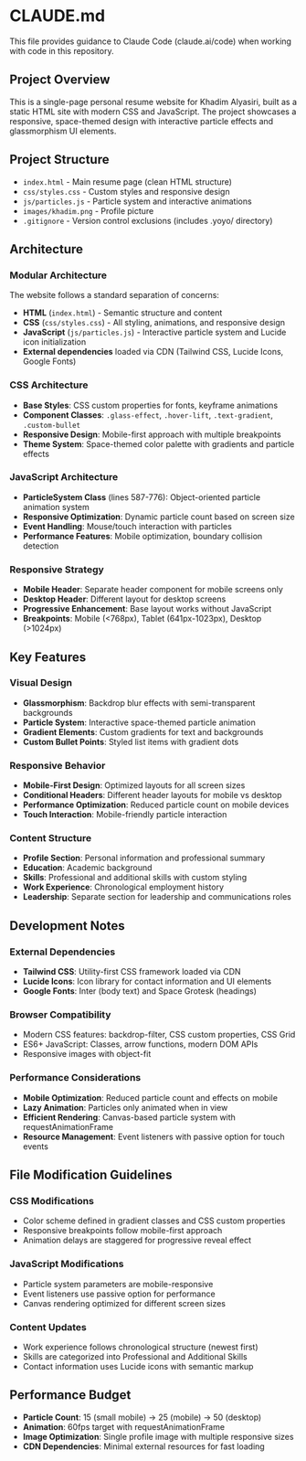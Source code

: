 # CLAUDE.md

This file provides guidance to Claude Code (claude.ai/code) when working with code in this repository.

## Project Overview

This is a single-page personal resume website for Khadim Alyasiri, built as a static HTML site with modern CSS and JavaScript. The project showcases a responsive, space-themed design with interactive particle effects and glassmorphism UI elements.

## Project Structure

- `index.html` - Main resume page (clean HTML structure)
- `css/styles.css` - Custom styles and responsive design
- `js/particles.js` - Particle system and interactive animations
- `images/khadim.png` - Profile picture
- `.gitignore` - Version control exclusions (includes .yoyo/ directory)

## Architecture

### Modular Architecture
The website follows a standard separation of concerns:
- **HTML** (`index.html`) - Semantic structure and content
- **CSS** (`css/styles.css`) - All styling, animations, and responsive design
- **JavaScript** (`js/particles.js`) - Interactive particle system and Lucide icon initialization
- **External dependencies** loaded via CDN (Tailwind CSS, Lucide Icons, Google Fonts)

### CSS Architecture
- **Base Styles**: CSS custom properties for fonts, keyframe animations
- **Component Classes**: `.glass-effect`, `.hover-lift`, `.text-gradient`, `.custom-bullet`
- **Responsive Design**: Mobile-first approach with multiple breakpoints
- **Theme System**: Space-themed color palette with gradients and particle effects

### JavaScript Architecture
- **ParticleSystem Class** (lines 587-776): Object-oriented particle animation system
- **Responsive Optimization**: Dynamic particle count based on screen size
- **Event Handling**: Mouse/touch interaction with particles
- **Performance Features**: Mobile optimization, boundary collision detection

### Responsive Strategy
- **Mobile Header**: Separate header component for mobile screens only
- **Desktop Header**: Different layout for desktop screens
- **Progressive Enhancement**: Base layout works without JavaScript
- **Breakpoints**: Mobile (<768px), Tablet (641px-1023px), Desktop (>1024px)

## Key Features

### Visual Design
- **Glassmorphism**: Backdrop blur effects with semi-transparent backgrounds
- **Particle System**: Interactive space-themed particle animation
- **Gradient Elements**: Custom gradients for text and backgrounds
- **Custom Bullet Points**: Styled list items with gradient dots

### Responsive Behavior
- **Mobile-First Design**: Optimized layouts for all screen sizes
- **Conditional Headers**: Different header layouts for mobile vs desktop
- **Performance Optimization**: Reduced particle count on mobile devices
- **Touch Interaction**: Mobile-friendly particle interaction

### Content Structure
- **Profile Section**: Personal information and professional summary
- **Education**: Academic background
- **Skills**: Professional and additional skills with custom styling
- **Work Experience**: Chronological employment history
- **Leadership**: Separate section for leadership and communications roles

## Development Notes

### External Dependencies
- **Tailwind CSS**: Utility-first CSS framework loaded via CDN
- **Lucide Icons**: Icon library for contact information and UI elements
- **Google Fonts**: Inter (body text) and Space Grotesk (headings)

### Browser Compatibility
- Modern CSS features: backdrop-filter, CSS custom properties, CSS Grid
- ES6+ JavaScript: Classes, arrow functions, modern DOM APIs
- Responsive images with object-fit

### Performance Considerations
- **Mobile Optimization**: Reduced particle count and effects on mobile
- **Lazy Animation**: Particles only animated when in view
- **Efficient Rendering**: Canvas-based particle system with requestAnimationFrame
- **Resource Management**: Event listeners with passive option for touch events

## File Modification Guidelines

### CSS Modifications
- Color scheme defined in gradient classes and CSS custom properties
- Responsive breakpoints follow mobile-first approach
- Animation delays are staggered for progressive reveal effect

### JavaScript Modifications
- Particle system parameters are mobile-responsive
- Event listeners use passive option for performance
- Canvas rendering optimized for different screen sizes

### Content Updates
- Work experience follows chronological structure (newest first)
- Skills are categorized into Professional and Additional Skills
- Contact information uses Lucide icons with semantic markup

## Performance Budget
- **Particle Count**: 15 (small mobile) → 25 (mobile) → 50 (desktop)
- **Animation**: 60fps target with requestAnimationFrame
- **Image Optimization**: Single profile image with multiple responsive sizes
- **CDN Dependencies**: Minimal external resources for fast loading